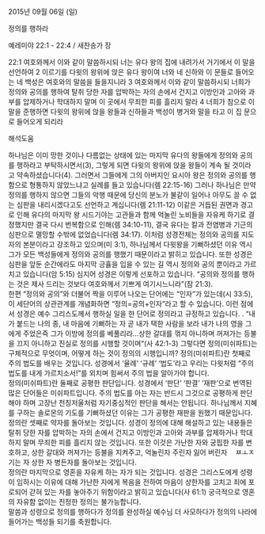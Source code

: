 2015년 09월 06일 (일)

정의를 행하라



예레미야 22:1 - 22:4 / 새찬송가  장


22:1 여호와께서 이와 같이 말씀하시되 너는 유다 왕의 집에 내려가서 거기에서 이 말을 선언하여
2 이르기를 다윗의 왕위에 앉은 유다 왕이여 너와 네 신하와 이 문들로 들어오는 네 백성은 여호와의 말씀을 들을지니라
3 여호와께서 이와 같이 말씀하시되 너희가 정의와 공의를 행하여 탈취 당한 자를 압박하는 자의 손에서 건지고 이방인과 고아와 과부를 압제하거나 학대하지 말며 이 곳에서 무죄한 피를 흘리지 말라
4 너희가 참으로 이 말을 준행하면 다윗의 왕위에 앉을 왕들과 신하들과 백성이 병거와 말을 타고 이 집 문으로 들어오게 되리라

해석도움





하나님은 이미 망한 것이나 다름없는 상태에 있는 마지막 유다의 왕들에게 정의와 공의를 행하라고 부탁하시면서(3), 그렇게 되면 다윗의 왕위에 앉을 왕들이 계속 될 것이라고 약속하셨습니다(4).
그러면서 그들에게 그의 아버지인 요시아 왕은 정의와 공의를 행함으로 형통하지 않았느냐고 실례를 들고 있습니다(렘 22:15-16) 그러나 하나님은 만약 정의를 행하지 않으면 그들의 악행 때문에 당신의 분노가 불같이 일어나 아무도 끌 수 없는 심판을 내리시겠다고도 선언하고 계십니다(렘 21:11-12)
이같은 거듭된 권면과 경고로 인해 유다의 마지막 왕 시드기야는 고관들과 함께 억눌린 노비들을 자유케 하기로 결정했지만 결국 다시 번복함으로 인해(렘 34:10-11), 결국 유다는 칼과 전염병과 기근의 심판으로 멸망할 수밖에 없었습니다(렘 34:17). 
이처럼 성경전체는 정의와 공의를 지도자의 본분이라고 강조하고 있으며(미 3:1), 하나님께서 다윗왕을 기뻐하셨던 이유 역시 그가 모든 백성들에게 정의와 공의를 행했기 때문이라고 밝히고 있습니다. 또한 성경은 심판을 앞둔 순간에라도 마지막 긍휼을 입을 수 있는 길 역시 정의와 공의 뿐이라고 가르치고 있습니다(암 5:15)
심지어 성경은 이렇게 선포하고 있습니다. “공의와 정의를 행하는 것은 제사 드리는 것보다 여호와께서 기쁘게 여기시느니라”(잠 21:3).  
한편 “정의와 공의”와 더불어 짝을 이루어 나오는 단어에는 “인자”가 있는데(시 33:5), 이 세단어의 상관관계를 개념화하면 “정의=공의+인자”라고 할 수 있습니다.
이런 점에서 성경은 예수 그리스도께서 행하실 일을 한 단어로 정의라고 규정하고 있습니다. . 
“내가 붙드는 나의 종, 내 마음에 기뻐하는 자 곧 내가 택한 사람을 보라 내가 나의 영을 그에게 주었은즉 그가 이방에 정의를 베풀리라...상한 갈대를 꺾지 아니하며 꺼져가는 등불을 끄지 아니하고 진실로 정의를 시행할 것이며“(사 42:1-3)
그렇다면 정의(미쉬파트)는 구체적으로 무엇이며, 어떻게 하는 것이 정의의 시행입니까? 
정의(미쉬파트)란 첫째로 주의 법도를 배우는 것입니다. 
성경에서 ‘율례’ ‘규례’ ‘법도’라고  우리는 다윗처럼 “주의 법도를 내게 가르치소서!”를 외치며 힘써서 주의 법을 알아가야 합니다.    
정의(미쉬파트)란 둘째로 공평한 판단입니다. 성경에서 ‘판단’ ‘판결’ ‘재판’으로 번역된 많은 단어들은 미쉬파트입니다. 주의 법도를 아는 자는 반드시 그것으로 공평하게 판단해야 하며 고장난 천칭저울처럼 자기중심적인 판단을 해서는 안됩니다. 하나님께서 지혜를 구하는 솔로몬의 기도를 기뻐하셨던 이유는 그가 공평한 재판을 원했기 때문입니다.  정의란 셋째로 약자를 돌아보는 것입니다. 성경이 정의에 대해 해설하고 있는 내용들은 탈취 당한 자를 압박하는 자의 손에서 건지고 이방인과 고아와 과부를 압제하거나 학대하지 말며 무죄한 피를 흘리지 않는 것입니다. 또한 이것은 가난한 자와 궁핍한 자를 변호하고, 상한 갈대와 꺼져가는 등불을 지켜주고, 억눌린자 주린자 잃어 버린자 ㅤㅉㅗㅈ기는 자 상한 자 병든자를 돌아보는 것입니다.  
정의란 마지막으로 영혼을 자유케 하는 자가 되는 것입니다. 
성경은 그리스도에게 성령이 임하시는 이유에 대해 가난한 자에게 복음을 전하여 마음이 상한자를 고치고 죄에 포로되어 갇혀 있는 자를 놓아주기 위함이라고 밝히고 있습니다(사 61:1)
궁극적으로 영혼의 자유함 없이는 진정한 정의는 불가능합니다.  
말씀과 성령으로 정의를 행하다가 정의를 완성하실 예수님 더 사모하다가 정의의 나라에 들어가는 백성들 되기를 축원합니다.